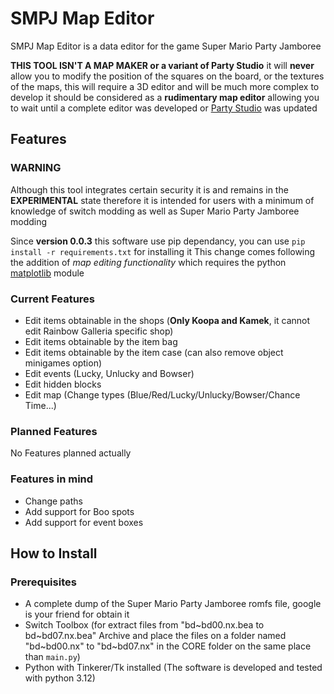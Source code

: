# SMPJ Map Editor

SMPJ Map Editor is a data editor for the game Super Mario Party Jamboree

**THIS TOOL ISN'T A MAP MAKER or a variant of Party Studio**
it will **never** allow you to modify the position of the squares on the board, or the textures of the maps, this will require a 3D editor and will be much more complex to develop it should be considered as a **rudimentary map editor** allowing you to wait until a complete editor was developed or [Party Studio](https://github.com/MapStudioProject/Party-Studio) was updated

## Features
### WARNING
Although this tool integrates certain security it is and remains in the **EXPERIMENTAL** state
therefore it is intended for users with a minimum of knowledge of switch modding as well as Super Mario Party Jamboree modding

Since **version 0.0.3** this software use pip dependancy, you can use `pip install -r requirements.txt` for installing it
This change comes following the addition of *map editing functionality* which requires the python [matplotlib](https://pypi.org/project/matplotlib/) module

### Current Features
- Edit items obtainable in the shops (**Only Koopa and Kamek**, it cannot edit Rainbow Galleria specific shop)
- Edit items obtainable by the item bag
- Edit items obtainable by the item case (can also remove object minigames option)
- Edit events (Lucky, Unlucky and Bowser)
- Edit hidden blocks
- Edit map (Change types (Blue/Red/Lucky/Unlucky/Bowser/Chance Time...)

### Planned Features
No Features planned actually

### Features in mind
- Change paths
- Add support for Boo spots
- Add support for event boxes

## How to Install
### Prerequisites
- A complete dump of the Super Mario Party Jamboree romfs file, google is your friend for obtain it
- Switch Toolbox (for extract files from "bd\~bd00.nx.bea to bd\~bd07.nx.bea" Archive and place the files on a folder named "bd\~bd00.nx" to "bd\~bd07.nx" in the CORE folder on the same place than `main.py`)
- Python with Tinkerer/Tk installed (The software is developed and tested with python 3.12)
